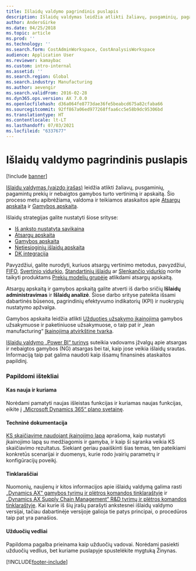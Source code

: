 ```yaml
---
title: Išlaidų valdymo pagrindinis puslapis
description: Išlaidų valdymas leidžia atlikti žaliavų, pusgaminių, pagamintų prekių ir nebaigtos gamybos turto vertinimą ir apskaitą.
author: AndersGirke
ms.date: 04/25/2018
ms.topic: article
ms.prod: ''
ms.technology: ''
ms.search.form: CostAdminWorkspace, CostAnalysisWorkspace
audience: Application User
ms.reviewer: kamaybac
ms.custom: intro-internal
ms.assetid: ''
ms.search.region: Global
ms.search.industry: Manufacturing
ms.author: aevengir
ms.search.validFrom: 2016-02-28
ms.dyn365.ops.version: AX 7.0.0
ms.openlocfilehash: d36a064fe8773dae36fe5beabcd675a82cfaba66
ms.sourcegitcommit: 92ff867a06ed977268ffaa6cc5e58b9dc95306bd
ms.translationtype: HT
ms.contentlocale: lt-LT
ms.lasthandoff: 07/03/2021
ms.locfileid: "6337677"
---
```

# <a name="cost-management-home-page"></a>Išlaidų valdymo pagrindinis puslapis

[!include [banner](../includes/banner.md)]

[Išlaidų valdymas (vaizdo įrašas)](https://www.youtube.com/watch?v=vXzlC-mOBcg&feature=youtu.be) leidžia atlikti žaliavų, pusgaminių, pagamintų prekių ir nebaigtos gamybos turto vertinimą ir apskaitą. Šio proceso metu apibrėžiama, valdoma ir teikiamos ataskaitos apie [Atsargų apskaitą](cost-object.md) ir [Gamybos apskaitą](bom-calculations.md).

Išlaidų strategijas galite nustatyti šiose srityse:

- [Iš anksto nustatyta savikaina](costing-versions.md)
- [Atsargų apskaita](cost-object.md)
- [Gamybos apskaita](bom-calculations.md)
- [Netiesioginių išlaidų apskaita](costing-sheets.md)
- [DK integracija](production-order-cost-analysis.md)

Pavyzdžiui, galite nurodyti, kuriuos atsargų vertinimo metodus, pavyzdžiui, [FIFO](fifo-physical-value-marking.md), [Svertinio vidurkio](weighted-average-physical-value-marking.md), [Standartinių išlaidų](prerequisites-standard-costs.md) ar [Slenkančio vidurkio](moving-average.md) norite taikyti produktams [Prekių modelių grupėje](../inventory/reserve-inventory-quantities.md) atlikdami atsargų apskaitą.

Atsargų apskaitą ir gamybos apskaitą galite atverti iš darbo sričių **Išlaidų administravimas** ir **Išlaidų analizė**. Šiose darbo srityse pateikta išsami dabartinės būsenos, pagrindinių efektyvumo indikatorių (KPI) ir nuokrypių nustatymo apžvalga. 

Gamybos apskaita leidžia atlikti [Užduoties užsakymo įkainojimą](production-order-cost-analysis.md) gamybos užsakymuose ir paketiniuose užsakymuose, o taip pat ir „lean manufacturing“ [Įkainojimą atvirkštine tvarka](backflush-costing.md).

[Išlaidų valdymo „Power BI“ turinys](../../fin-ops-core/dev-itpro/analytics/cost-management-content-pack.md) suteikia vadovams įžvalgų apie atsargas ir nebaigtos gamybos (NG) atsargas bei tai, kaip jose veikia išlaidų srautas. Informaciją taip pat galima naudoti kaip išsamų finansinės ataskaitos papildinį.

### <a name="additional-resources"></a>Papildomi ištekliai

#### <a name="whats-new-and-in-development"></a>Kas nauja ir kuriama

Norėdami pamatyti naujas išleistas funkcijas ir kuriamas naujas funkcijas, eikite į [„Microsoft Dynamics 365“ plano svetainę](https://roadmap.dynamics.com/).

#### <a name="white-paper"></a>Techninė dokumentacija

[KS skaičiavime naudojant įkainojimo lapą](https://www.microsoft.com/download/details.aspx?id=101937) aprašoma, kaip nustatyti įkainojimo lapą su medžiagomis ir gamyba, ir kaip ši sąranka veikia KS skaičiavimo rezultatus. Siekiant geriau paaiškinti šias temas, ten pateikiami konkretūs scenarijai ir duomenys, kurie rodo įvairių parametrų ir konfigūracijų poveikį.

#### <a name="blogs"></a>Tinklaraščiai

Nuomonių, naujienų ir kitos informacijos apie išlaidų valdymą galima rasti [„Dynamics AX“ gamybos tyrimų ir plėtros komandos tinklaraštyje](/archive/blogs/axmfg/) ir [„Dynamics AX Supply Chain Management“ R&D tyrimų ir plėtros komandos tinklaraštyje](https://blogs.msdn.microsoft.com/dynamicsaxscm). Kai kurie iš šių įrašų parašyti ankstesnei išlaidų valdymo versijai, tačiau dabartinėje versijoje galioja tie patys principai, o procedūros taip pat yra panašios.

#### <a name="task-guides"></a>Užduočių vedliai

Papildoma pagalba prieinama kaip užduočių vadovai. Norėdami pasiekti užduočių vedlius, bet kuriame puslapyje spustelėkite mygtuką Žinynas.

[!INCLUDE[footer-include](../../includes/footer-banner.md)]
